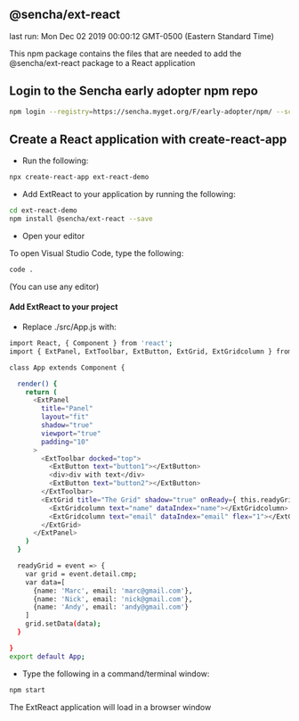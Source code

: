 ## @sencha/ext-react

last run: Mon Dec 02 2019 00:00:12 GMT-0500 (Eastern Standard Time)

This npm package contains the files that are needed to add the @sencha/ext-react package to a React application

## Login to the Sencha early adopter npm repo

```sh
npm login --registry=https://sencha.myget.org/F/early-adopter/npm/ --scope=@sencha

```

## Create a React application with create-react-app

- Run the following:

```sh
npx create-react-app ext-react-demo
```

- Add ExtReact to your application by running the following:

```sh
cd ext-react-demo
npm install @sencha/ext-react --save
```

- Open your editor

To open Visual Studio Code, type the following:

```sh
code .
```

(You can use any editor)

#### Add ExtReact to your project

- Replace ./src/App.js with:

```sh
import React, { Component } from 'react';
import { ExtPanel, ExtToolbar, ExtButton, ExtGrid, ExtGridcolumn } from "@sencha/ext-react";

class App extends Component {

  render() {
    return (
      <ExtPanel
        title="Panel"
        layout="fit"
        shadow="true"
        viewport="true"
        padding="10"
      >
        <ExtToolbar docked="top">
          <ExtButton text="button1"></ExtButton>
          <div>div with text</div>
          <ExtButton text="button2"></ExtButton>
        </ExtToolbar>
        <ExtGrid title="The Grid" shadow="true" onReady={ this.readyGrid }>
          <ExtGridcolumn text="name" dataIndex="name"></ExtGridcolumn>
          <ExtGridcolumn text="email" dataIndex="email" flex="1"></ExtGridcolumn>
        </ExtGrid>
      </ExtPanel>
    )
  }

  readyGrid = event => {
    var grid = event.detail.cmp;
    var data=[
      {name: 'Marc', email: 'marc@gmail.com'},
      {name: 'Nick', email: 'nick@gmail.com'},
      {name: 'Andy', email: 'andy@gmail.com'}
    ]
    grid.setData(data);
  }

}
export default App;

```

- Type the following in a command/terminal window:

```sh
npm start
```

The ExtReact application will load in a browser window